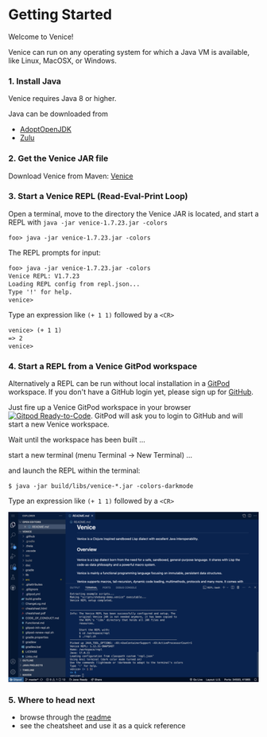 # Getting Started

Welcome to Venice!

Venice can run on any operating system for which a Java VM is available, 
like Linux, MacOSX, or Windows.


### 1. Install Java

Venice requires Java 8 or higher.

Java can be downloaded from 
- [AdoptOpenJDK](https://adoptopenjdk.net/)
- [Zulu](https://www.azul.com/downloads/zulu-community/)


### 2. Get the Venice JAR file

Download Venice from Maven: [Venice](https://search.maven.org/artifact/com.github.jlangch/venice/1.7.23/jar)


### 3. Start a Venice REPL (Read-Eval-Print Loop)

Open a terminal, move to the directory the Venice JAR is located, and start 
a REPL with `java -jar venice-1.7.23.jar -colors`

```text
foo> java -jar venice-1.7.23.jar -colors
```

The REPL prompts for input:

```text
foo> java -jar venice-1.7.23.jar -colors
Venice REPL: V1.7.23
Loading REPL config from repl.json...
Type '!' for help.
venice>
```

Type an expression like `(+ 1 1)` followed by a `<CR>`

```text
venice> (+ 1 1)
=> 2
venice>
```


### 4. Start a REPL from a Venice GitPod workspace

Alternatively a REPL can be run without local installation in a [GitPod](https://gitpod.io/) workspace. If you don't have a GitHub login yet, please sign up for [GitHub](https://github.com/).

Just fire up a Venice GitPod workspace in your browser
[![Gitpod Ready-to-Code](https://img.shields.io/badge/Gitpod-Ready--to--Code-blue?logo=gitpod)](https://gitpod.io/#https://github.com/jlangch/venice). GitPod will ask you to login to GitHub and will start a new Venice workspace.

Wait until the workspace has been built ...

start a new terminal (menu Terminal -> New Terminal) ...

and launch the REPL within the terminal:

```text
$ java -jar build/libs/venice-*.jar -colors-darkmode
```

Type an expression like `(+ 1 1)` followed by a `<CR>`

<img src="https://github.com/jlangch/venice/blob/master/doc/assets/gitpod/gitpod-repl.png">


### 5. Where to head next

- browse through the [readme](https://github.com/jlangch/venice/blob/master/README.md)
- see the cheatsheet and use it as a quick reference


